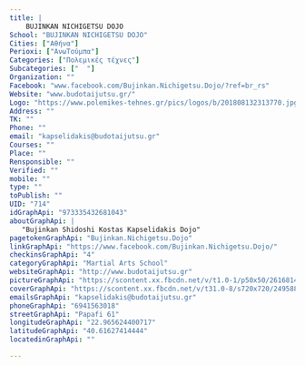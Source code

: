 ```yaml
---
title: |
    BUJINKAN NICHIGETSU DOJO
School: "BUJINKAN NICHIGETSU DOJO"
Cities: ["Αθήνα"]
Perioxi: ["ΑνωΤούμπα"]
Categories: ["Πολεμικές τέχνες"]
Subcategories: ["  "]
Organization: ""
Facebook: "www.facebook.com/Bujinkan.Nichigetsu.Dojo/?ref=br_rs"
Website: "www.budotaijutsu.gr/"
Logo: "https://www.polemikes-tehnes.gr/pics/logos/b/201808132313770.jpg"
Address: ""
TK: ""
Phone: ""
email: "kapselidakis@budotaijutsu.gr"
Courses: ""
Place: ""
Rensponsible: ""
Verified: ""
mobile: ""
type: ""
toPublish: ""
UID: "714"
idGraphApi: "973335432681043"
aboutGraphApi: | 
   "Bujinkan Shidoshi Kostas Kapselidakis Dojo"
pagetokenGraphApi: "Bujinkan.Nichigetsu.Dojo"
linkGraphApi: "https://www.facebook.com/Bujinkan.Nichigetsu.Dojo/"
checkinsGraphApi: "4"
categoryGraphApi: "Martial Arts School"
websiteGraphApi: "http://www.budotaijutsu.gr"
pictureGraphApi: "https://scontent.xx.fbcdn.net/v/t1.0-1/p50x50/26168148_1926374477377129_4453426676784769311_n.jpg?oh=52bd312b84dd711b7dc395b96857fd0d&amp;oe=5B46D727"
coverGraphApi: "https://scontent.xx.fbcdn.net/v/t31.0-8/s720x720/24958849_1898261333521777_2704413616851514944_o.jpg?oh=40c7ec8eedefd23105e3cd664f07bd53&amp;oe=5B4B18F6"
emailsGraphApi: "kapselidakis@budotaijutsu.gr"
phoneGraphApi: "6941563018"
streetGraphApi: "Papafi 61"
longitudeGraphApi: "22.965624400717"
latitudeGraphApi: "40.61627414444"
locatedinGraphApi: ""

---
```




